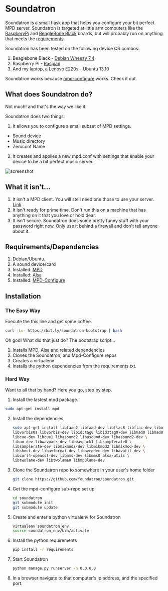 # Soundatron 

Soundatron is a small flask app that helps you configure your bit perfect MPD server. Soundatron is targeted at little arm computers like the [RaspberyPi](http://www.raspberrypi.org/) and [BeagleBone Black](http://beagleboard.org/Products/BeagleBone%20Black) boards, but will probably run on anything that meets the [requirements](#requirements).

Soundatron has been tested on the following device OS combos:

1. Beaglebone Black - [Debian Wheezy 7.4](http://beagleboard.org/latest-images)
1. Raspberry PI - [Raspian](http://www.raspberrypi.org/downloads/)
1. And my laptop, a Lenovo E220s - Ubuntu 13.10

Soundatron works because [mpd-configure](https://github.com/ronalde/mpd-configure) works. Check it out.


## What does Soundatron do?
Not much! and that's the way we like it. 

Soundatron does two things:

1. It allows you to configure a small subset of MPD settings.
* Sound device
* Music directory
* Zeroconf Name

2. It creates and applies a new mpd.conf with settings that enable your device to be a bit perfect music server.

![screenshot](https://raw.githubusercontent.com/foundatron/soundatron/master/soundatron.png)

## What it isn't...
1. It isn't a MPD client. You will stell need one those to use your server. [Link](http://www.musicpd.org/clients/)
1. It isn't ready for prime time. Don't run this on a machine that has anything on it that you love or hold dear.
1. It isn't secure. Soundatron does some pretty funny stuff with your password right now. Only use it behind a firewall and don't tell anyone about it.

## Requirements/Dependencies 
1. Debian/Ubuntu. 
2. A sound device/card 
3. Installed: [MPD](http://www.musicpd.org/) 
4. Installed: [Alsa](http://www.alsa-project.org/)
5. Installed: [MPD-Configure](https://github.com/ronalde/mpd-configure)

## Installation 

### The Easy Way
Execute the this line and get some coffee.

```bash
curl -Lo- https://bit.ly/soundatron-bootstrap | bash
```

Oh god! What did that just do? The bootstrap script...

1. Installs MPD, Alsa and related dependencies
2. Clones the Soundatron, and Mpd-Configure repos
3. Creates a virtualenv
4. Installs the python dependencies from the requirements.txt.

### Hard Way
Want to all that by hand? Here you go, step by step.

1.  Install the lastest mpd package.

   ```bash
   sudo apt-get install mpd
   ```

2. Install the dependencies

   ```bash
   sudo apt-get install libfaad2 libfaad-dev libflac8 libflac-dev libogg0 libogg-dev \
   libvorbis0a libvorbis-dev libid3tag0 libid3tag0-dev libmad0 libmad0-dev \
   libcue-dev libcue1 libasound2 libasound-dev libasound2-dev \
   libao-dev libwavpack-dev libwavpack1 libsamplerate0 \
   libsamplerate-dev libmikmod2-dev libmikmod2 libmikmod-dev \
   libshout-dev libavformat-dev libavcodec-dev libavutil-dev \
   libcurl4-openssl-dev libmms-dev libmms0 alsa-utils \
   libtwolame-dev libtwolame0 libmp3lame-dev 
   ```

3. Clone the Soundatron repo to somewhere in your user's home folder

    ```bash
    git clone https://github.com/foundatron/soundatron.git
    ```
     
4. Get the mpd-configure sub-repo set up

    ```bash
    cd soundatron
    git submodule init
    git submodule update
    ```
5. Create and enter a python virtualenv for Soundatron

   ```bash
   virtualenv soundatron_env
   source soundatron_env/bin/activate
   ````

6. Install the python requirements

   ```bash
   pip install -r requirements
   ```

7. Start Soundatron

   ```bash
   python manage.py runserver -h 0.0.0.0 
   ```

8. In a browser navigate to that computer's ip address, and the specified port.
